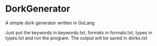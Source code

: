 # DorkGenerator
A simple dork generator written in GoLang

Just put the keywords in keywords.txt, formats in formats.txt, types in types.txt and run the program.
The output will be saved in dorks.txt